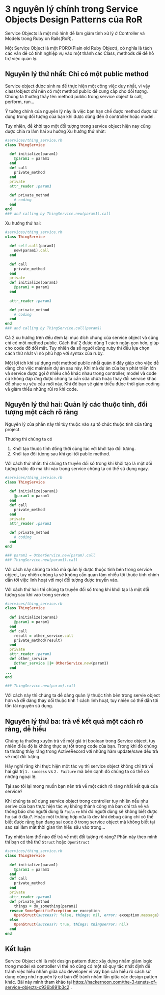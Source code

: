 # 3 nguyên lý chính trong Service Objects Design Patterns của RoR

Service Objects là một mô hình để làm giảm tính xử lý ở Controller và Models trong Ruby on Rails(RoR). 

Một Service Object là một PORO(Plain old Ruby Object), có nghĩa là tách các vấn dề có tính nghiệp vụ vào một thành các Class, methods để để hỗ trợ việc quản lý. 

## Nguyên lý thứ nhất: Chỉ có một public method

Service object được sinh ra để thực hiện một công việc duy nhất, vì vậy class/object chỉ nên có một method public để cung cấp cho đối tượng.
Chúng ta thường thấy tên method public trong service object là call, perform, run...

Ý tưởng chính của nguyên lý này là việc bạn hạn chế được method được sử dụng trong đối tượng của bạn khi được dùng đến ở controller hoặc model.

Tuy nhiên, để khởi tạo một đối tượng trong service object hiện nay cũng được chia ra làm hai xu hướng
Xu hướng thứ nhât: 

```ruby
#services/thing_service.rb
class ThingService
  
  def initialize(param1)
    @param1 = param1
  end
  def call
    private_method
  end
  private
  attr_reader :param1
  
  def private_method
  	# coding
  end
end
### and calling by ThingService.new(param1).call
```

Xu hướng thứ hai: 

```ruby
#services/thing_service.rb
class ThingService
  
  def self.call(param1)
    new(param1).call
  end
  
  def call
    private_method
  end
  private
  def initialize(param1)
    @param1 = param1
  end
  
  attr_reader :param1

  def private_method
  	# coding
  end
end
### and calling by ThingService.call(param1)
```

Cả 2 xu hướng trên đều đem lại mục đích chung của service object và cũng chỉ có một method public. Cách thứ 2 được dùng 1 cách ngăn gọn hơn, giúp cho code đỡ dối măt. Tuy nhiên đa số người dùng ruby thì đều lựa chọn cách thứ nhất vì nó phù hợp với syntax của ruby.

Một lợi ích khi sử dụng một method public nhất quán ở đây giúp cho việc dễ dàng cho việc maintain dự án sau này. Khi mà dự án của bạn phát triển lớn và service được gọi ở nhiều chỗ khác nhau trong controller, model và code cũ không đáp ứng được chúng ta cần sửa chữa hoặc thay đổi service khác để phục vụ yêu cầu mới này. Khi đó bạn sẽ giảm thiểu được thời gian coding và giảm thiểu những rủi ro khi code.

## Nguyên lý thứ hai: Quản lý các thuộc tính, đối tượng một cách rõ ràng

Nguyên lý của phần này thì tùy thuộc vào sự tổ chức thuộc tính của từng project.

Thường thì chúng ta có

1. Khởi tạo thuộc tính đồng thời cùng lúc với khởi tạo đối tượng.
2. Khởi tạo đôi tượng sau khi gọi tới public method.

Với cách thứ nhất: thì chúng ta truyền đối số trong khi khởi tạo là một đối tượng trước đó mà khi vào trong service chúng ta có thể sử dụng ngay.

```ruby
#services/thing_service.rb
class ThingService
  
  def initialize(param1)
    @param1 = param1
  end
  def call
    private_method
  end
  private
  attr_reader :param1
  
  def private_method
  	# coding
  end
end

### param1 = OtherService.new(param).call
### ThingService.new(param1).call
```

Với cách này chúng ta khó mà quản lý được thuộc tính bên trong service object, tuy nhiên chúng ta sẽ không cần quan tâm nhiều tới thuộc tính chính dẫn tới việc linh hoạt với mọi đối tượng được truyền vào.

Với cách thứ hai: thì chúng ta truyền đối số trong khi khởi tạo là một đối tượng sau khi vào trong service

```ruby
#services/thing_service.rb
class ThingService
  
  def initialize(param1)
    @param1 = param1
  end
  def call
    result = other_service.call
    private_method(result)
  end
  private
  attr_reader :param1
  def other_service
    @other_service ||= OtherService.new(param1)
  end
...
end

### ThingService.new(param).call
```

Với cách này thì chúng ta dễ dàng quản lý thuộc tính bên trong servie object hơn và dễ dàng thay dổi thuộc tính 1 cách linh hoạt, tuy nhiên có thể dẫn tới tốn tài nguyên sử dụng.

## Nguyên lý thứ ba: trả về kết quả một cách rõ ràng, dễ hiểu

Chúng ta thường xuyên trả về một giá trị boolean trong Service object, tuy nhiên điều đó là không thực sự tốt trong code của bạn. Trong khi đó chúng ta thường thấy rằng trong ActiveRecord  với những hàm update/save đều trả về một đối tượng.

Hãy nghĩ rằng khi thực hiện một tác vụ thì service object không chỉ trả về hai giá trị `1. success` vs `2. Failure` mà bên cạnh đó chúng ta có thể có những ngoại lệ.

Tại sao tôi lại mong muốn bạn nên trả về một cách rõ ràng nhất kết quả của service?

Khi chúng ta sử dụng service object trong controller tuy nhiên nếu như serive của bạn thực hiện tác vụ không thành công mà bạn chỉ trả về và thông báo cho người dùng là `Failure` khi đó người dùng sẽ không biết được họ sai ở đâu?. Hoặc một trường hợp nữa là dev khi debug cũng chỉ có thể biết được rằng bạn đang sai code ở trong service object mà không biết tại sao sai làm mất thời gian tìm hiểu sâu vào trong...

Tuy nhiên làm thế nào để trả về một đối tượng rõ ràng? Phần này theo mình thì bạn có thể thử `Struct` hoặc `OpenStruct `

```ruby
#services/thing_service.rb
class ThingService
  
  def initialize(param1)
    @param1 = param1
  end
  def call
    private_method
  end
  private
  attr_reader :param1
  def private_method
    things = do_something(param1)
  rescue SomeSpecificException => exception
    OpenStruct(success?: false, things: nil, error: exception.message)
  else
    OpenStruct(success?: true, things: thingserror: nil)
  end
end
```


## Kết luận

Service Object chỉ là một design pattern được xây dựng nhằm giảm logic trong model và controller vì thế nó cũng có một số quy tắc nhất định để tránh việc hiểu nhầm giữa các developer vì vậy bạn cần hiểu rõ cách sử dụng cũng như nguyên lý cơ bản để tránh nhầm lần giữa các design patten khác. 
Bài này mình tham khảo tại https://hackernoon.com/the-3-tenets-of-service-objects-c936b891b3c2 .